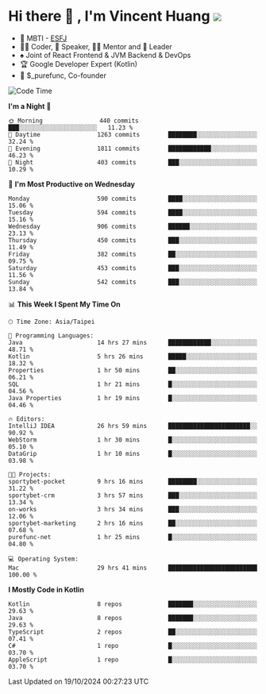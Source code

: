 # Hi there 👋 , I'm Vincent Huang ![](https://komarev.com/ghpvc/?username=Jian-Min-Huang)
- 👀 MBTI - [ESFJ](https://www.16personalities.com/esfj-personality)
- 👨‍💻 Coder, 🎤 Speaker, 👨‍🏫 Mentor and 🚀 Leader
- ♠️ Joint of React Frontend & JVM Backend & DevOps
- 🏆 Google Developer Expert (Kotlin)
- 💼 $_purefunc, Co-founder

<!--START_SECTION:waka-->
![Code Time](http://img.shields.io/badge/Code%20Time-4%2C654%20hrs%2057%20mins-blue)

**I'm a Night 🦉** 

```text
🌞 Morning                440 commits         ███░░░░░░░░░░░░░░░░░░░░░░   11.23 % 
🌆 Daytime                1263 commits        ████████░░░░░░░░░░░░░░░░░   32.24 % 
🌃 Evening                1811 commits        ████████████░░░░░░░░░░░░░   46.23 % 
🌙 Night                  403 commits         ███░░░░░░░░░░░░░░░░░░░░░░   10.29 % 
```
📅 **I'm Most Productive on Wednesday** 

```text
Monday                   590 commits         ████░░░░░░░░░░░░░░░░░░░░░   15.06 % 
Tuesday                  594 commits         ████░░░░░░░░░░░░░░░░░░░░░   15.16 % 
Wednesday                906 commits         ██████░░░░░░░░░░░░░░░░░░░   23.13 % 
Thursday                 450 commits         ███░░░░░░░░░░░░░░░░░░░░░░   11.49 % 
Friday                   382 commits         ██░░░░░░░░░░░░░░░░░░░░░░░   09.75 % 
Saturday                 453 commits         ███░░░░░░░░░░░░░░░░░░░░░░   11.56 % 
Sunday                   542 commits         ███░░░░░░░░░░░░░░░░░░░░░░   13.84 % 
```


📊 **This Week I Spent My Time On** 

```text
🕑︎ Time Zone: Asia/Taipei

💬 Programming Languages: 
Java                     14 hrs 27 mins      ████████████░░░░░░░░░░░░░   48.71 % 
Kotlin                   5 hrs 26 mins       █████░░░░░░░░░░░░░░░░░░░░   18.32 % 
Properties               1 hr 50 mins        ██░░░░░░░░░░░░░░░░░░░░░░░   06.21 % 
SQL                      1 hr 21 mins        █░░░░░░░░░░░░░░░░░░░░░░░░   04.56 % 
Java Properties          1 hr 19 mins        █░░░░░░░░░░░░░░░░░░░░░░░░   04.46 % 

🔥 Editors: 
IntelliJ IDEA            26 hrs 59 mins      ███████████████████████░░   90.92 % 
WebStorm                 1 hr 30 mins        █░░░░░░░░░░░░░░░░░░░░░░░░   05.10 % 
DataGrip                 1 hr 10 mins        █░░░░░░░░░░░░░░░░░░░░░░░░   03.98 % 

🐱‍💻 Projects: 
sportybet-pocket         9 hrs 16 mins       ████████░░░░░░░░░░░░░░░░░   31.22 % 
sportybet-crm            3 hrs 57 mins       ███░░░░░░░░░░░░░░░░░░░░░░   13.34 % 
on-works                 3 hrs 34 mins       ███░░░░░░░░░░░░░░░░░░░░░░   12.06 % 
sportybet-marketing      2 hrs 16 mins       ██░░░░░░░░░░░░░░░░░░░░░░░   07.68 % 
purefunc-net             1 hr 25 mins        █░░░░░░░░░░░░░░░░░░░░░░░░   04.80 % 

💻 Operating System: 
Mac                      29 hrs 41 mins      █████████████████████████   100.00 % 
```

**I Mostly Code in Kotlin** 

```text
Kotlin                   8 repos             ███████░░░░░░░░░░░░░░░░░░   29.63 % 
Java                     8 repos             ███████░░░░░░░░░░░░░░░░░░   29.63 % 
TypeScript               2 repos             ██░░░░░░░░░░░░░░░░░░░░░░░   07.41 % 
C#                       1 repo              █░░░░░░░░░░░░░░░░░░░░░░░░   03.70 % 
AppleScript              1 repo              █░░░░░░░░░░░░░░░░░░░░░░░░   03.70 % 
```




 Last Updated on 19/10/2024 00:27:23 UTC
<!--END_SECTION:waka-->
